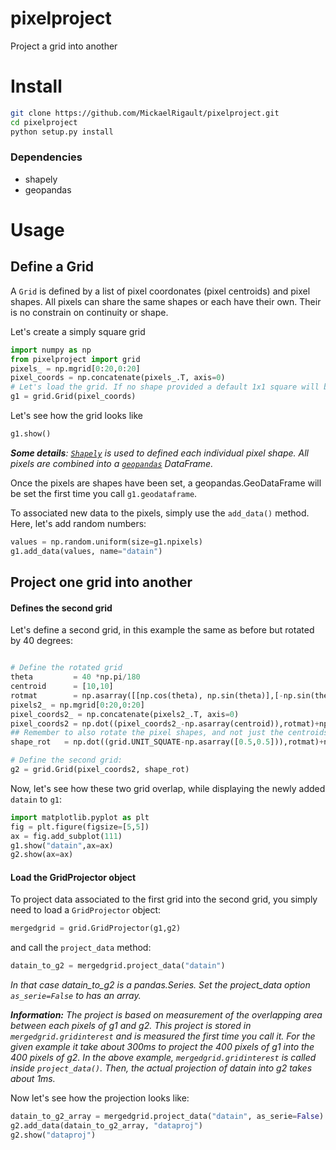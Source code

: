 # pixelproject
Project a grid into another

# Install
```bash
git clone https://github.com/MickaelRigault/pixelproject.git
cd pixelproject
python setup.py install
```

### Dependencies
- shapely
- geopandas

# Usage

## Define a Grid
A `Grid` is defined by a list of pixel coordonates (pixel centroids) and pixel shapes. All pixels can share the same shapes or each have their own. Their is no constrain on continuity or shape. 

Let's create a simply square grid
```python
import numpy as np
from pixelproject import grid
pixels_ = np.mgrid[0:20,0:20]
pixel_coords = np.concatenate(pixels_.T, axis=0)
# Let's load the grid. If no shape provided a default 1x1 square will be assigned
g1 = grid.Grid(pixel_coords)
```

Let's see how the grid looks like
```python
g1.show()
```

_**Some details**: [`Shapely`](https://shapely.readthedocs.io/en/stable/project.html) is used to defined each individual pixel shape. All pixels are combined into a [`geopandas`](https://github.com/geopandas/geopandas) DataFrame._

Once the pixels are shapes have been set, a geopandas.GeoDataFrame will be set the first time you call `g1.geodataframe`.

To associated new data to the pixels, simply use the `add_data()` method. Here, let's add random numbers:
```python
values = np.random.uniform(size=g1.npixels)
g1.add_data(values, name="datain")
```

## Project one grid into another

#### Defines the second grid
Let's define a second grid, in this example the same as before but rotated by 40 degrees:

```python

# Define the rotated grid
theta         = 40 *np.pi/180
centroid      = [10,10]
rotmat        = np.asarray([[np.cos(theta), np.sin(theta)],[-np.sin(theta), np.cos(theta)]])
pixels2_ = np.mgrid[0:20,0:20]
pixel_coords2_ = np.concatenate(pixels2_.T, axis=0)
pixel_coords2 = np.dot((pixel_coords2_-np.asarray(centroid)),rotmat)+np.asarray(centroid)
## Remember to also rotate the pixel shapes, and not just the centroids
shape_rot   = np.dot((grid.UNIT_SQUATE-np.asarray([0.5,0.5])),rotmat)+np.asarray([0.5,0.5])

# Define the second grid:
g2 = grid.Grid(pixel_coords2, shape_rot)
```

Now, let's see how these two grid overlap, while displaying the newly added `datain` to `g1`:
```python
import matplotlib.pyplot as plt
fig = plt.figure(figsize=[5,5])
ax = fig.add_subplot(111)
g1.show("datain",ax=ax)
g2.show(ax=ax)
```

#### Load the GridProjector object

To project data associated to the first grid into the second grid, you simply need to load a `GridProjector` object:
```python
mergedgrid = grid.GridProjector(g1,g2)
```
and call the `project_data` method:
```python
datain_to_g2 = mergedgrid.project_data("datain")
```
_In that case datain_to_g2 is a pandas.Series. Set the project_data option `as_serie=False` to has an array._

_**Information:** The project is based on measurement of the overlapping area between each pixels of g1 and g2. This project is stored in `mergedgrid.gridinterest` and is measured the first time you call it. For the given example it take about 300ms to project the 400 pixels of g1 into the 400 pixels of g2. In the above example, `mergedgrid.gridinterest` is called inside `project_data()`. Then, the actual projection of datain into g2 takes about 1ms._

Now let's see how the projection looks like:
```python
datain_to_g2_array = mergedgrid.project_data("datain", as_serie=False)
g2.add_data(datain_to_g2_array, "dataproj")
g2.show("dataproj")
```

